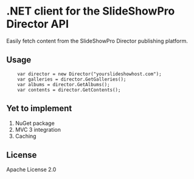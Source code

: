 .NET client for the SlideShowPro Director API
=============================================

Easily fetch content from the SlideShowPro Director publishing platform.

Usage
-----

		var director = new Director("yourslideshowhost.com");
		var galleries = director.GetGalleries();
		var albums = director.GetAlbums();
		var contents = director.GetContents();
		
Yet to implement
----------------

1. NuGet package
2. MVC 3 integration
3. Caching

License
-------

Apache License 2.0